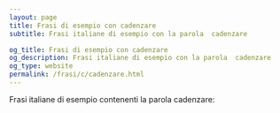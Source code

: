```yaml
---
layout: page
title: Frasi di esempio con cadenzare 
subtitle: Frasi italiane di esempio con la parola  cadenzare

og_title: Frasi di esempio con cadenzare 
og_description: Frasi italiane di esempio con la parola  cadenzare
og_type: website
permalink: /frasi/c/cadenzare.html
---
```


Frasi italiane di esempio contenenti la parola cadenzare:


